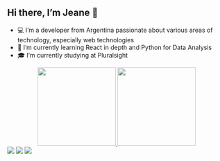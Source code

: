 ## Hi there, I’m Jeane 👋

- 💻 I’m a developer from Argentina passionate about various areas of technology, especially web technologies
- 🌱 I’m currently learning React in depth and Python for Data Analysis
- 🎓 I’m currently studying at Pluralsight
 
<div align="center">
  <a href="https://github.com/JeanetteBarrera">
  <img height="180em" src="https://github-readme-stats.vercel.app/api?username=JeanetteBarrera&show_icons=true&theme=dracula&include_all_commits=true&count_private=true"/>
  <img height="180em" src="https://github-readme-stats.vercel.app/api/top-langs/?username=JeanetteBarrera&layout=compact&langs_count=7&theme=dracula"/>
</div>
<div> 
  <a href="https://codepen.io/Garcia-Barrera"><img src="https://img.shields.io/badge/-codepen-black?style=for-the-badge&logo=codepen&logoColor=white"></a>
  <a href="https://www.instagram.com/jeane.1097" target="_blank"><img src="https://img.shields.io/badge/-Instagram-%23E4405F?style=for-the-badge&logo=instagram&logoColor=white" target="_blank"></a>
  <a href="https://www.linkedin.com/in/jeanette-garcia-barrera-604533210/" target="_blank"><img src="https://img.shields.io/badge/-LinkedIn-%230077B5?style=for-the-badge&logo=linkedin&logoColor=white" target="_blank"></a> 
</div>
  
<!--
<img src="https://img.shields.io/badge/-GITHUB-black?style=for-the-badge&logo=github&logoColor=white">
-->
